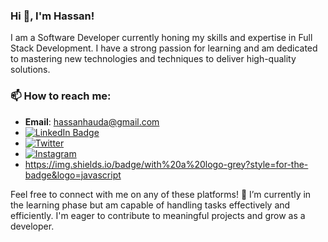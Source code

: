 ### Hi 👋, I'm Hassan!

I am a Software Developer currently honing my skills and expertise in Full Stack Development. I have a strong passion for learning and am dedicated to mastering new technologies and techniques to deliver high-quality solutions.

<!--
## My Skills

- Frontend Development: HTML, CSS, JavaScript, React
- Backend Development: Node.js, Express.js, MongoDB
- Database Management: MongoDB, MySQL
- Version Control: Git, GitHub
- Deployment: Heroku, Vercel, Netlify
-->

### 📫 How to reach me:

- **Email**: hassanhauda@gmail.com
- [![LinkedIn Badge](https://img.shields.io/badge/linkedin-%230077B5.svg?style=for-the-badge&logo=linkedin&logoColor=white)](https://www.linkedin.com/in/hassan-umar-hassan/)
- [![Twitter](https://img.shields.io/badge/Twitter-%23000000.svg?style=for-the-badge&logo=X&logoColor=white)](https://www.twitter.com/@nabeelhassan_)
- [![Instagram](https://img.shields.io/badge/Instagram-%23E4405F.svg?style=for-the-badge&logo=Instagram&logoColor=white)](https://www.instagram.com/_nabeelhassan/)
- https://img.shields.io/badge/with%20a%20logo-grey?style=for-the-badge&logo=javascript


Feel free to connect with me on any of these platforms! 🌱 I’m currently in the learning phase but am capable of handling tasks effectively and efficiently. I'm eager to contribute to meaningful projects and grow as a developer.


<!--
**NabsCodes/NabsCodes** is a ✨ _special_ ✨ repository because its `README.md` (this file) appears on your GitHub profile.

Here are some ideas to get you started:

- 🔭 I’m currently working on ...
- 🌱 I’m currently learning ...
- 👯 I’m looking to collaborate on ...
- 🤔 I’m looking for help with ...
- 💬 Ask me about ...
- 📫 How to reach me: ...
- 😄 Pronouns: ...
- ⚡ Fun fact: ...
-->
